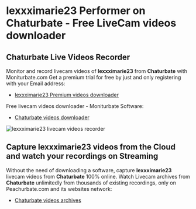 # lexxximarie23 Performer on Chaturbate - Free LiveCam videos downloader

## Chaturbate Live Videos Recorder

Monitor and record livecam videos of **lexxximarie23** from **Chaturbate** with Moniturbate.com
Get a premium trial for free by just and only registering with your Email address:
* [lexxximarie23 Premium videos downloader](https://moniturbate.com/request-demo-licence-key.html)

Free livecam videos downloader - Moniturbate Software:
* [Chaturbate videos downloader](https://moniturbate.com/moniturbate-download-software.html)

![lexxximarie23 livecam videos recorder](https://peachurnet.com/templates/moniturbate-software.png)


## Capture lexxximarie23 videos from the Cloud and watch your recordings on Streaming

Without the need of downloading a software, capture **lexxximarie23** livecam videos from **Chaturbate** 100% online.
Watch Livecam archives from **Chaturbate** unlimitedly from thousands of existing recordings, only on Peachurbate.com and its websites network:
* [Chaturbate videos archives](https://peachurnet.com/)